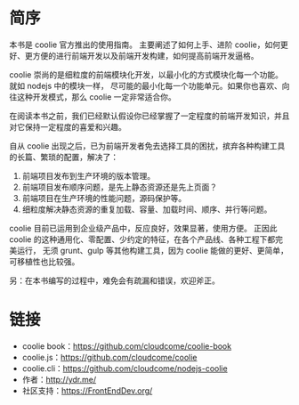 # 简序
本书是 coolie 官方推出的使用指南。
主要阐述了如何上手、进阶 coolie，如何更好、更方便的进行前端开发以及前端开发构建，如何提高前端开发逼格。

coolie 崇尚的是细粒度的前端模块化开发，以最小化的方式模块化每一个功能。就如 nodejs 中的模块一样，
尽可能的最小化每一个功能单元。如果你也喜欢、向往这种开发模式，那么 coolie 一定非常适合你。

在阅读本书之前，我们已经默认假设你已经掌握了一定程度的前端开发知识，并且对它保持一定程度的喜爱和兴趣。

自从 coolie 出现之后，已为前端开发者免去选择工具的困扰，摈弃各种构建工具的长篇、繁琐的配置，解决了：

1. 前端项目发布到生产环境的版本管理。
2. 前端项目发布顺序问题，是先上静态资源还是先上页面？
3. 前端项目在生产环境的性能问题，源码保护等。
4. 细粒度解决静态资源的重复加载、容量、加载时间、顺序、并行等问题。

coolie 目前已运用到企业级产品中，反应良好，效果显著，使用方便。
正因此 coolie 的这种通用化、零配置、少约定的特征，在各个产品线、各种工程下都完美运行，
无须 grunt、gulp 等其他构建工具，因为 coolie 能做的更好、更简单，可移植性也比较强。

另：在本书编写的过程中，难免会有疏漏和错误，欢迎斧正。


# 链接
- coolie book：<https://github.com/cloudcome/coolie-book>
- coolie.js：<https://github.com/cloudcome/coolie>
- coolie.cli：<https://github.com/cloudcome/nodejs-coolie>
- 作者：<http://ydr.me/>
- 社区支持：<https://FrontEndDev.org/>
